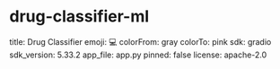 # drug-classifier-ml
title: Drug Classifier
emoji: 💻
colorFrom: gray
colorTo: pink
sdk: gradio
sdk_version: 5.33.2
app_file: app.py
pinned: false
license: apache-2.0